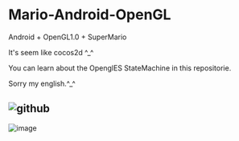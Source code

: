 # Mario-Android-OpenGL

Android + OpenGL1.0 + SuperMario

It's seem like cocos2d ^_^

You can learn about the OpenglES StateMachine in this repositorie.

Sorry my english.^_^

![github](http://github.com/wuxingogo/wuxingogo.github.io/blob/master/images/opengl/engine.png "github") 
--

 ![image](https://github.com/wuxingogo/wuxingogo.github.io/blob/master/images/opengl/engine.png)
